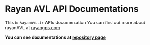 # Rayan AVL API Documentations
This is `RayanAVL.ir` APIs documentation You can find out more about rayanAVL at [rayangps.com](http://rayangps.com)

**You can see documentations at [repository page](https://rayanavl.github.io/rayan_docs/)**
